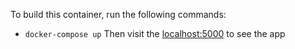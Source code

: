 To build this container, run the following commands:
* `docker-compose up`
Then visit the [localhost:5000](localhost:5000) to see the app

